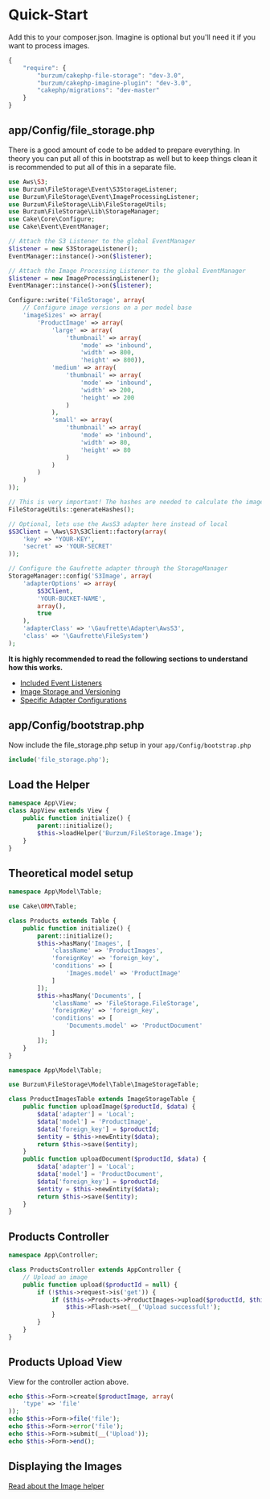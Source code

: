 Quick-Start
===========

Add this to your composer.json. Imagine is optional but you'll need it if you want to process images.

```js
{
	"require": {
		"burzum/cakephp-file-storage": "dev-3.0",
		"burzum/cakephp-imagine-plugin": "dev-3.0",
		"cakephp/migrations": "dev-master"
	}
}
```

app/Config/file_storage.php
---------------------------

There is a good amount of code to be added to prepare everything. In theory you can put all of this in bootstrap as well but to keep things clean it is recommended to put all of this in a separate file.

```php
use Aws\S3;
use Burzum\FileStorage\Event\S3StorageListener;
use Burzum\FileStorage\Event\ImageProcessingListener;
use Burzum\FileStorage\Lib\FileStorageUtils;
use Burzum\FileStorage\Lib\StorageManager;
use Cake\Core\Configure;
use Cake\Event\EventManager;

// Attach the S3 Listener to the global EventManager
$listener = new S3StorageListener();
EventManager::instance()->on($listener);

// Attach the Image Processing Listener to the global EventManager
$listener = new ImageProcessingListener();
EventManager::instance()->on($listener);

Configure::write('FileStorage', array(
	// Configure image versions on a per model base
	'imageSizes' => array(
		'ProductImage' => array(
			'large' => array(
				'thumbnail' => array(
					'mode' => 'inbound',
					'width' => 800,
					'height' => 800)),
			'medium' => array(
				'thumbnail' => array(
					'mode' => 'inbound',
					'width' => 200,
					'height' => 200
				)
			),
			'small' => array(
				'thumbnail' => array(
					'mode' => 'inbound',
					'width' => 80,
					'height' => 80
				)
			)
		)
	)
));

// This is very important! The hashes are needed to calculate the image versions!
FileStorageUtils::generateHashes();

// Optional, lets use the AwsS3 adapter here instead of local
$S3Client = \Aws\S3\S3Client::factory(array(
	'key' => 'YOUR-KEY',
	'secret' => 'YOUR-SECRET'
));

// Configure the Gaufrette adapter through the StorageManager
StorageManager::config('S3Image', array(
	'adapterOptions' => array(
		$S3Client,
		'YOUR-BUCKET-NAME',
		array(),
		true
	),
	'adapterClass' => '\Gaufrette\Adapter\AwsS3',
	'class' => '\Gaufrette\FileSystem')
);
```

**It is highly recommended to read the following sections to understand how this works.**

* [Included Event Listeners](../Documentation/Included-Event-Listeners.md)
* [Image Storage and Versioning](../Documentation/Image-Storage-And-Versioning.md)
* [Specific Adapter Configurations](../Documentation/Specific-Adapter-Configurations.md)

app/Config/bootstrap.php
------------------------

Now include the file_storage.php setup in your ```app/Config/bootstrap.php```

```php
include('file_storage.php');
```

Load the Helper
---------------

```php
namespace App\View;
class AppView extends View {
	public function initialize() {
		parent::initialize();
		$this->loadHelper('Burzum/FileStorage.Image');
	}
}
```

Theoretical model setup
-----------------------

```php
namespace App\Model\Table;

use Cake\ORM\Table;

class Products extends Table {
	public function initialize() {
		parent::initialize();
		$this->hasMany('Images', [
			'className' => 'ProductImages',
			'foreignKey' => 'foreign_key',
			'conditions' => [
				'Images.model' => 'ProductImage'
			]
		]);
		$this->hasMany('Documents', [
			'className' => 'FileStorage.FileStorage',
			'foreignKey' => 'foreign_key',
			'conditions' => [
				'Documents.model' => 'ProductDocument'
			]
		]);
	}
}
```

```php
namespace App\Model\Table;

use Burzum\FileStorage\Model\Table\ImageStorageTable;

class ProductImagesTable extends ImageStorageTable {
	public function uploadImage($productId, $data) {
		$data['adapter'] = 'Local';
		$data['model'] = 'ProductImage',
		$data['foreign_key'] = $productId;
		$entity = $this->newEntity($data);
		return $this->save($entity);
	}
	public function uploadDocument($productId, $data) {
		$data['adapter'] = 'Local';
		$data['model'] = 'ProductDocument',
		$data['foreign_key'] = $productId;
		$entity = $this->newEntity($data);
		return $this->save($entity);
	}
}
```

Products Controller
-------------------

```php
namespace App\Controller;

class ProductsController extends AppController {
	// Upload an image
	public function upload($productId = null) {
		if (!$this->request->is('get')) {
			if ($this->Products->ProductImages->upload($productId, $this->request->data)) {
				$this->Flash->set(__('Upload successful!');
			}
		}
	}
}
```

Products Upload View
--------------------

View for the controller action above.

```php
echo $this->Form->create($productImage, array(
	'type' => 'file'
));
echo $this->Form->file('file');
echo $this->Form->error('file');
echo $this->Form->submit(__('Upload'));
echo $this->Form->end();
```

Displaying the Images
---------------------

[Read about the Image helper](../Documentation/The-Image-Helper.md)
